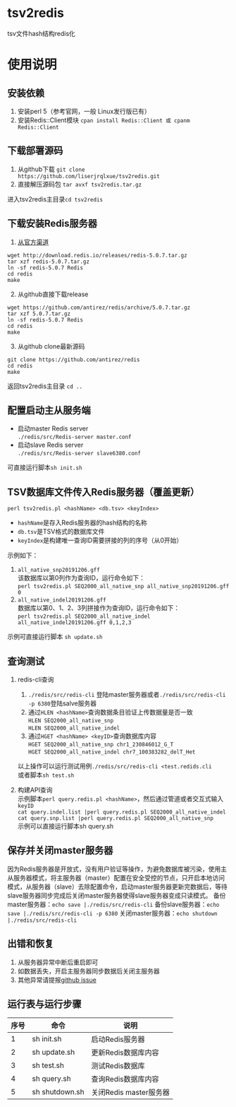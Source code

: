 # tsv2redis
tsv文件hash结构redis化



# 使用说明
## 安装依赖
1.	安装perl 5（参考官网，一般 Linux发行版已有）
2.	安装Redis::Client模块
`cpan install Redis::Client 或 cpanm Redis::Client`

## 下载部署源码
1.	从github下载
`git clone https://github.com/liserjrqlxue/tsv2redis.git `
2.	直接解压源码包
`tar avxf tsv2redis.tar.gz`

进入tsv2redis主目录`cd tsv2redis`

## 下载安装Redis服务器
1.	[从官方渠道](https://redis.io/download#installation)
```
wget http://download.redis.io/releases/redis-5.0.7.tar.gz 
tar xzf redis-5.0.7.tar.gz
ln -sf redis-5.0.7 Redis
cd redis
make
```
2.	从github直接下载release
```
wget https://github.com/antirez/redis/archive/5.0.7.tar.gz 
tar xzf 5.0.7.tar.gz
ln -sf redis-5.0.7 Redis
cd redis
make
```
3.	从github clone最新源码
```
git clone https://github.com/antirez/redis 
cd redis
make
```
返回tsv2redis主目录 `cd ..`

## 配置启动主从服务端
* 启动master Redis server  
`./redis/src/Redis-server master.conf`
* 启动slave Redis server  
`./redis/src/Redis-server slave6380.conf`

可直接运行脚本`sh init.sh`

## TSV数据库文件传入Redis服务器（覆盖更新）
`perl tsv2redis.pl <hashName> <db.tsv> <keyIndex>`  
* `hashName`是存入Redis服务器的hash结构的名称
* `db.tsv`是TSV格式的数据库文件
* `keyIndex`是构建唯一查询ID需要拼接的列的序号（从0开始）

示例如下：
1.	`all_native_snp20191206.gff`  
该数据库以第0列作为查询ID，运行命令如下：  
`perl tsv2redis.pl SEQ2000_all_native_snp all_native_snp20191206.gff 0`
2.	`all_native_indel20191206.gff`  
数据库以第0、1、2、3列拼接作为查询ID，运行命令如下：  
`perl tsv2redis.pl SEQ2000_all_native_indel all_native_indel20191206.gff 0,1,2,3`
 
示例可直接运行脚本 `sh update.sh`

## 查询测试
1.	redis-cli查询
    1.	`./redis/src/redis-cli` 登陆master服务器或者`./redis/src/redis-cli -p 6380`登陆salve服务器
    2.	通过`HLEN <hashName>`查询数据条目验证上传数据量是否一致  
`HLEN SEQ2000_all_native_snp`  
`HLEN SEQ2000_all_native_indel`  
    3.	通过`HGET <hashName> <keyID>`查询数据库内容  
`HGET SEQ2000_all_native_snp chr1_230846012_G_T`  
`HGET SEQ2000_all_native_indel chr7_100383282_delT_Het`  

    以上操作可以运行测试用例`./redis/src/redis-cli <test.redids.cli`  
    或者脚本`sh test.sh`

2.	构建API查询  
示例脚本`perl query.redis.pl <hashName>`，然后通过管道或者交互式输入`keyID`  
`cat query.indel.list |perl query.redis.pl SEQ2000_all_native_indel`  
`cat query.snp.list |perl query.redis.pl SEQ2000_all_native_snp`  
示例可以直接运行脚本sh query.sh

## 保存并关闭master服务器
因为Redis服务器是开放式，没有用户验证等操作，为避免数据库被污染，使用主从服务器模式，将主服务器（master）配置在安全受控的节点，只开启本地访问模式，从服务器（slave）去除配置命令，启动master服务器更新完数据后，等待slave服务器同步完成后关闭master服务器使得slave服务器变成只读模式。
备份master服务器：`echo save |./redis/src/redis-cli`
备份slave服务器：`echo save |./redis/src/redis-cli -p 6380`
关闭master服务器：`echo shutdown |./redis/src/redis-cli`

## 出错和恢复
1. 从服务器异常中断后重启即可
2. 如数据丢失，开启主服务器同步数据后关闭主服务器
3. 其他异常请提报[github issue](https://github.com/liserjrqlxue/tsv2redis/issues)

## 运行表与运行步骤
序号	|命令	|说明
-----|----|-----
1	|sh init.sh	|启动Redis服务器
2	|sh update.sh	|更新Redis数据库内容
3	|sh test.sh	|测试Redis数据库
4	|sh query.sh	|查询Redis数据库内容
5	|sh shutdown.sh	|关闭Redis master服务器

